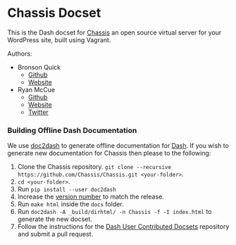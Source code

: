 Chassis Docset
==============

This is the Dash docset for [Chassis](http://docs.chassis.io/en/latest/) an open source virtual server for your WordPress site, built using Vagrant.

Authors:
* Bronson Quick
   * [Github](https://github.com/BronsonQuick/)
   * [Website](https://www.bronsonquick.com.au/)
* Ryan McCue
   * [Github](https://github.com/rmccue/)
   * [Website](https://rmccue.io/)
   * [Twitter](https://twitter.com/rmccue/)

### Building Offline Dash Documentation

We use [doc2dash](https://doc2dash.readthedocs.io/en/stable/) to generate offline documentation for [Dash](https://kapeli.com/dash).
If you wish to generate new documentation for Chassis then please to the following:

1. Clone the Chassis repository. `git clone --recursive https://github.com/Chassis/Chassis.git <your-folder>`.
1. `cd <your-folder>`.
1. Run `pip install --user doc2dash`
1. Increase the [version number](https://github.com/Chassis/Chassis/blob/master/docs/conf.py#L57-L59) to match the release.
1. Run `make html` inside the `docs` folder.
1. Run `doc2dash -A _build/dirhtml/ -n Chassis -f -I index.html` to generate the new docset.
1. Follow the instructions for the [Dash User Contributed Docsets](https://github.com/Chassis/Dash-User-Contributions.git) repository and submit a pull request.

